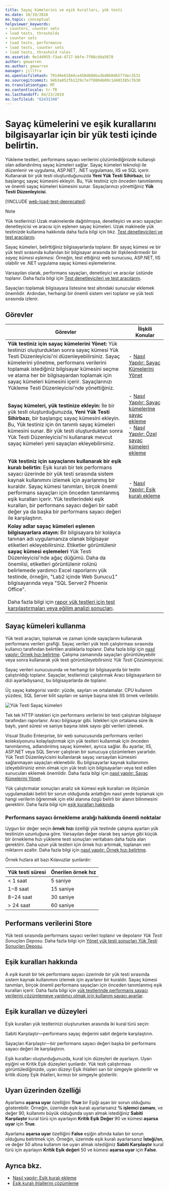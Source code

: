 ```yaml
---
title: Sayaç kümelerini ve eşik kuralları, yük testi
ms.date: 10/19/2016
ms.topic: conceptual
helpviewer_keywords:
- counters, counter sets
- load tests, thresholds
- counter sets
- load tests, performance
- load tests, counter sets
- load tests, threshold rules
ms.assetid: 9e14d955-f3a4-4717-bbfe-7f08cdda5678
author: gewarren
ms.author: gewarren
manager: jillfra
ms.openlocfilehash: 79140e61844ce450db86ba3bd0b0d6577dec3531
ms.sourcegitcommit: 94b3a052fb1229c7e7f8804b09c1d403385c7630
ms.translationtype: MT
ms.contentlocale: tr-TR
ms.lasthandoff: 04/23/2019
ms.locfileid: "62431348"
---
```

# <a name="specify-counter-sets-and-threshold-rules-for-computers-in-a-load-test"></a>Sayaç kümelerini ve eşik kurallarını bilgisayarlar için bir yük testi içinde belirtin.

Yükleme testleri, performans sayacı verilerini çözümlediğinizde kullanışlı olan adlandırılmış sayaç kümeleri sağlar. Sayaç kümeleri teknoloji ile düzenlenir ve uygulama, ASP.NET, .NET uygulaması, IIS ve SQL içerir. Kullanarak bir yük testi oluşturduğunuzda **Yeni Yük Testi Sihirbazı**, bir başlangıç sayaç kümesini ekleyin. Bu, Yük testiniz için önceden tanımlanmış ve önemli sayaç kümeleri kümesini sunar. Sayaçlarınızı yönettiğiniz **Yük Testi Düzenleyicisi**.

[!INCLUDE [web-load-test-deprecated](includes/web-load-test-deprecated.md)]

> [!NOTE]
> Yük testlerinizi Uzak makinelerde dağıtılmışsa, denetleyici ve aracı sayaçları denetleyicisi ve aracısı için eşlenen sayaç kümeleri. Uzak makinede yük testinizde kullanma hakkında daha fazla bilgi için bkz. [Test denetleyicileri ve test aracılarını](configure-test-agents-and-controllers-for-load-tests.md).

Sayaç kümeleri, belirttiğiniz bilgisayarlarda toplanır. Bir sayaç kümesi ve bir yük testi sırasında kullanılan bir bilgisayar arasında bir ilişkilendirmedir bir *sayaç kümesi eşlemesi*. Örneğin, test ettiğiniz web sunucusu, ASP.NET, IIS olabilir ve .NET uygulama sayaç kümesi eşlemelerine.

Varsayılan olarak, performans sayaçları, denetleyici ve aracılar üstünde toplanır. Daha fazla bilgi için [Test denetleyicileri ve test aracılarını](configure-test-agents-and-controllers-for-load-tests.md).

Sayaçları toplamak bilgisayara listesine test altındaki sunucular eklemek önemlidir. Ardından, herhangi bir önemli sistem veri toplanır ve yük testi sırasında izlenir.

## <a name="tasks"></a>Görevler

|Görevler|İlişkili Konular|
|-|-----------------------|
|**Yük testiniz için sayaç kümelerini Yönet:** Yük testinizi oluşturduktan sonra sayaç kümesi Yük Testi Düzenleyicisi'ni düzenleyebilirsiniz. Sayaç kümelerini yönetme, performans verilerini toplamak istediğiniz bilgisayar kümesini seçme ve atama her bir bilgisayardan toplamak için sayaç kümeleri kümesini içerir. Sayaçlarınızı Yükleme Testi Düzenleyicisi'nde yönettiğiniz.|-   [Nasıl Yapılır: Sayaç Kümelerini Yönet](../test/how-to-manage-counter-sets-using-the-load-test-editor.md)|
|**Sayaç kümeleri, yük testinize ekleyin:** İle bir yük testi oluşturduğunuzda, **Yeni Yük Testi Sihirbazı**, bir başlangıç sayaç kümesini ekleyin. Bu, Yük testiniz için ön tanımlı sayaç kümeleri kümesini sunar. Bir yük testi oluşturduktan sonra Yük Testi Düzenleyicisi'ni kullanarak mevcut sayaç kümeleri yeni sayaçları ekleyebilirsiniz.|-   [Nasıl Yapılır: Sayaç kümelerine sayaç ekleme](../test/how-to-add-counters-to-counter-sets-using-the-load-test-editor.md)<br />-   [Nasıl Yapılır: Özel sayaç kümeleri ekleme](../test/how-to-add-custom-counter-sets-using-the-load-test-editor.md)|
|**Yük testiniz için sayaçlarını kullanarak bir eşik kuralı belirtin:** Eşik kuralı bir tek performans sayacı üzerinde bir yük testi sırasında sistem kaynak kullanımını izlemek için ayarlanmış bir kuraldır. Sayaç kümesi tanımları, birçok önemli performans sayaçları için önceden tanımlanmış eşik kuralları içerir. Yük testlerindeki eşik kuralları, bir performans sayacı değeri bir sabit değer ya da başka bir performans sayacı değeri ile karşılaştırın.|-   [Nasıl Yapılır: Eşik kuralı ekleme](../test/how-to-add-a-threshold-rule-using-the-load-test-editor.md)|
|**Kolay adlar sayaç kümeleri eşlenen bilgisayarlara atayın:** Bir bilgisayara bir kolayca tanınan adı uygulamanıza olanak bilgisayar etiketleri ekleyebilirsiniz. Etiketler görüntülenir **sayaç kümesi eşlemeleri** Yük Testi Düzenleyicisi'nde ağaç düğümü. Daha da önemlisi, etiketleri görüntülenir rolünü belirlemede yardımcı Excel raporlarını yük testinde, örneğin, "Lab2 içinde Web Sunucu1" bilgisayarında veya "SQL Server2 Phoenix Office".<br /><br /> Daha fazla bilgi için [rapor yük testleri için test karşılaştırmaları veya eğilim analizi sonuçları](../test/compare-load-test-results.md).||

## <a name="use-counter-sets"></a>Sayaç kümeleri kullanma

Yük testi araçları, toplamak ve zaman içinde sayaçlarını kullanarak performans verileri grafiği. Sayaç verileri yük testi çalıştırması sırasında kullanıcı tarafından belirtilen aralıklarla toplanır. Daha fazla bilgi için [nasıl yapılır: Örnek hızı belirtme](../test/how-to-specify-the-sample-rate-for-a-load-test.md). Çalışma zamanında sayaçları görüntüleyebilir veya sonra kullanarak yük testi görüntüleyebilirsiniz *Yük Testi Çözümleyicisi*.

Sayaç verileri sunucusunda ve herhangi bir bilgisayarda bir testin çalıştırıldığı toplanır. Sayaçlar, testlerinizi çalıştırmak Aracı bilgisayarların bir dizi ayarladıysanız, bu bilgisayarlarda de toplanır.

Üç sayaç kategorisi vardır: yüzde, sayıları ve ortalamalar. CPU kullanım yüzdesi, SQL Server kilit sayıları ve saniye başına istek IIS örnek verilebilir.

![Yük Testi Sayaç kümeleri](../test/media/loadtestcountersets.png)

Tek tek HTTP istekleri için performans verilerini bir testi çalıştıran bilgisayar tarafından raporlanır. Aracı bilgisayar gibi. İstekleri için ortalama süre ilk baytı, yanıt süresi ve saniye başına istek sayısı gibi verileri izlemek.

Visual Studio Enterprise, bir web sunucusunda performans verileri koleksiyonunu kolaylaştırmak için yük testleri kullanmak için önceden tanımlanmış, adlandırılmış sayaç kümeleri, ayrıca sağlar. Bu ayarlar, IIS, ASP.NET veya SQL Server çalıştıran bir sunucuya çözümlerken yararlıdır. Yük Testi Düzenleyicisini kullanılarak sayaç varsayılan kümesini sağlanmayan sayaçları eklenebilir. Bu bilgisayarlar kaynak kullanımını izleyebilirsiniz emin olmak için yük testi için bilgisayarları veya test edilen sunucuları eklemek önemlidir. Daha fazla bilgi için [nasıl yapılır: Sayaç Kümelerini Yönet](../test/how-to-manage-counter-sets-using-the-load-test-editor.md).

Yük çalıştırmalar sonuçları analiz sık kümesi eşik kuralları ve ölçümün uygulamadaki belirli bir sorun olduğunda anlattığını nasıl yerde toplamak için hangi verilerin öğrenmek için etki alanına özgü belirli bir alanın bilinmesini gerektirir. Daha fazla bilgi için [eşik kuralları hakkında](#about-threshold-rules).

### <a name="performance-counter-sampling-interval-considerations"></a>Performans sayacı örnekleme aralığı hakkında önemli noktalar

Uygun bir değer seçin **örnek hızı** özelliği yük testinde çalışma ayarları yük testinizin uzunluğuna göre. Varsayılan değer olarak beş saniye gibi küçük bir örnekleme hızı yükleme testi sonuçları veritabanı daha fazla alan gerektirir. Daha uzun yük testleri için örnek hızı artırmak, toplanan veri miktarını azaltır. Daha fazla bilgi için [nasıl yapılır: Örnek hızı belirtme](../test/how-to-specify-the-sample-rate-for-a-load-test.md).

Örnek hızlara ait bazı Kılavuzlar şunlardır:

|Yük testi süresi|Önerilen örnek hız|
|-|-----------------------------|
|\< 1 saat|5 saniye|
|1−8 saat|15 saniye|
|8−24 saat|30 saniye|
|> 24 saat|60 saniye|

## <a name="store-performance-data"></a>Performans verilerini Store

Yük testi sırasında performans sayacı verileri toplanır ve depolanır *Yük Testi Sonuçları Deposu*. Daha fazla bilgi için [Yönet yük testi sonuçları Yük Testi Sonuçları Deposu](../test/manage-load-test-results-in-the-load-test-results-repository.md).

## <a name="about-threshold-rules"></a>Eşik kuralları hakkında

A *eşik kuralı* bir tek performans sayacı üzerinde bir yük testi sırasında sistem kaynak kullanımını izlemek için ayarlanır bir kuraldır. Sayaç kümesi tanımları, birçok önemli performans sayaçları için önceden tanımlanmış eşik kuralları içerir. Daha fazla bilgi için [yük testlerinde performans sayacı verilerini çözümlemeye yardımcı olmak için kullanım sayacı ayarlar](../test/specify-counter-sets-and-threshold-rules-for-load-testing.md).

## <a name="threshold-rules-and-levels"></a>Eşik kuralları ve düzeyleri

Eşik kuralları yük testlerinizi oluştururken arasında iki kural türü seçin:

Sabiti Karşılaştır&mdash;performans sayaç değerini sabit değerle karşılaştırın.

Sayaçları Karşılaştır&mdash;bir performans sayacı değeri başka bir performans sayacı değeri ile karşılaştırın.

Eşik kuralları oluşturduğunuzda, kural için düzeyleri de ayarlayın. Uyarı eşiğini ve Kritik Eşik düzeyleri şunlardır. Yük testi çalıştırması görüntülediğinizde, uyarı düzeyi Eşik ihlalleri sarı bir simgeyle gösterilir ve kritik düzey Eşik ihlalleri, kırmızı bir simgeyle gösterilir.

## <a name="the-alert-if-over-property"></a>Uyarı üzerinden özelliği

Ayarlama **aşarsa uyar** özelliğini **True** bir Eşiği aşan bir sorun olduğunu gösterebilir. Örneğin, üzerinde eşik kuralı ayarlarsanız **% işlemci zamanı**, ve değer 90, kullanımı büyük olduğunda uyarı almak istediğiniz **Sabiti Karşılaştır** kural türü için ayarlayın **Kritik Eşik Değer** 90 ve kümesi **aşarsa uyar** için **True**.

Ayarlama **aşarsa uyar** özelliğini **False** eşiğin altında kalan bir sorun olduğunu belirtmek için. Örneğin, üzerinde eşik kuralı ayarlarsanız **İsteği/sn**, ve değer 50 altına kullanım ise uyarı almak istediğiniz **Sabiti Karşılaştır** kural türü için ayarlayın **Kritik Eşik değeri** 50 ve kümesi **aşarsa uyar** için **False**.

## <a name="see-also"></a>Ayrıca bkz.

- [Nasıl yapılır: Eşik kuralı ekleme](../test/how-to-add-a-threshold-rule-using-the-load-test-editor.md)
- [Eşik kuralı ihlallerini çözümleme](../test/analyze-threshold-rule-violations-in-load-tests.md)